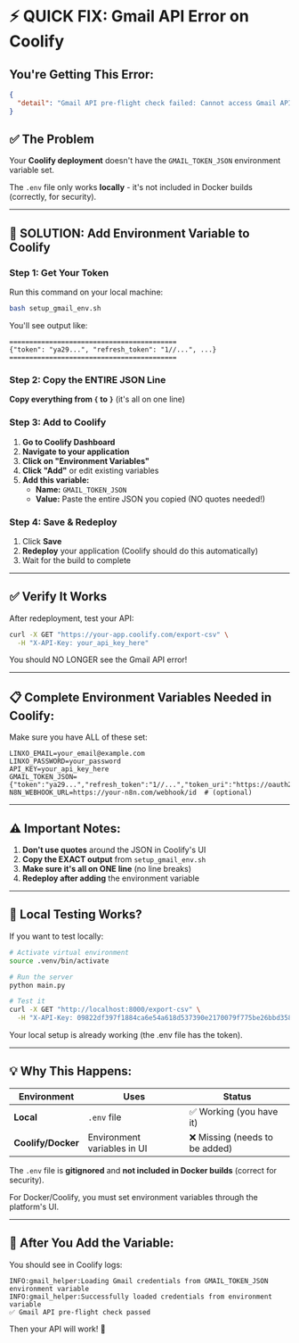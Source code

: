 # ⚡ QUICK FIX: Gmail API Error on Coolify

## You're Getting This Error:

```json
{
  "detail": "Gmail API pre-flight check failed: Cannot access Gmail API..."
}
```

## ✅ The Problem

Your **Coolify deployment** doesn't have the `GMAIL_TOKEN_JSON` environment variable set.

The `.env` file only works **locally** - it's not included in Docker builds (correctly, for security).

---

## 🚀 **SOLUTION: Add Environment Variable to Coolify**

### Step 1: Get Your Token

Run this command on your local machine:

```bash
bash setup_gmail_env.sh
```

You'll see output like:
```
==========================================
{"token": "ya29...", "refresh_token": "1//...", ...}
==========================================
```

### Step 2: Copy the ENTIRE JSON Line

**Copy everything from `{` to `}`** (it's all on one line)

### Step 3: Add to Coolify

1. **Go to Coolify Dashboard**
2. **Navigate to your application**
3. **Click on "Environment Variables"**
4. **Click "Add"** or edit existing variables
5. **Add this variable:**
   - **Name:** `GMAIL_TOKEN_JSON`
   - **Value:** Paste the entire JSON you copied (NO quotes needed!)

### Step 4: Save & Redeploy

1. Click **Save**
2. **Redeploy** your application (Coolify should do this automatically)
3. Wait for the build to complete

---

## ✅ Verify It Works

After redeployment, test your API:

```bash
curl -X GET "https://your-app.coolify.com/export-csv" \
  -H "X-API-Key: your_api_key_here"
```

You should NO LONGER see the Gmail API error!

---

## 📋 **Complete Environment Variables Needed in Coolify:**

Make sure you have ALL of these set:

```
LINXO_EMAIL=your_email@example.com
LINXO_PASSWORD=your_password
API_KEY=your_api_key_here
GMAIL_TOKEN_JSON={"token":"ya29...","refresh_token":"1//...","token_uri":"https://oauth2.googleapis.com/token",...}
N8N_WEBHOOK_URL=https://your-n8n.com/webhook/id  # (optional)
```

---

## ⚠️ **Important Notes:**

1. **Don't use quotes** around the JSON in Coolify's UI
2. **Copy the EXACT output** from `setup_gmail_env.sh`
3. **Make sure it's all on ONE line** (no line breaks)
4. **Redeploy after adding** the environment variable

---

## 🧪 **Local Testing Works?**

If you want to test locally:

```bash
# Activate virtual environment
source .venv/bin/activate

# Run the server
python main.py

# Test it
curl -X GET "http://localhost:8000/export-csv" \
  -H "X-API-Key: 09822df397f1884ca6e54a618d537390e2170079f775be26bbd358affc648a66"
```

Your local setup is already working (the .env file has the token).

---

## 💡 **Why This Happens:**

| Environment | Uses | Status |
|-------------|------|--------|
| **Local** | `.env` file | ✅ Working (you have it) |
| **Coolify/Docker** | Environment variables in UI | ❌ Missing (needs to be added) |

The `.env` file is **gitignored** and **not included in Docker builds** (correct for security).

For Docker/Coolify, you must set environment variables through the platform's UI.

---

## 🎯 **After You Add the Variable:**

You should see in Coolify logs:
```
INFO:gmail_helper:Loading Gmail credentials from GMAIL_TOKEN_JSON environment variable
INFO:gmail_helper:Successfully loaded credentials from environment variable
✅ Gmail API pre-flight check passed
```

Then your API will work! 🚀
